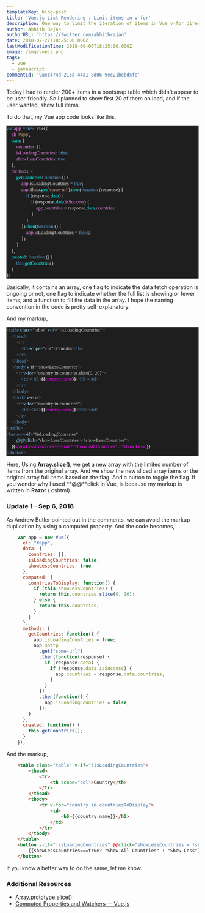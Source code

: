 ```yaml
---
templateKey: blog-post
title: 'Vue.js List Rendering : Limit items in v-for'
description: One way to limit the iteration of items in Vue v-for directive.
author: Abhith Rajan
authorURL: 'https://twitter.com/abhithrajan'
date: 2018-02-27T18:25:00.000Z
lastModificationTime: 2018-09-06T18:25:00.000Z
image: /img/vuejs.png
tags:
  - vue
  - javascript
commentId: '9aec474d-215a-44a1-8d06-9ec21bebd5fe'
---
```

Today I had to render 200+ items in a bootstrap table which didn't appear to be user-friendly. So I planned to show first 20 of them on load, and if the user wanted, show full items.

To do that, my Vue app code looks like this,
<pre style="font-family:Fantasque Sans Mono;font-size:13;color:gainsboro;background:#1e1e1e;"><span style="color:#569cd6;">var</span>&nbsp;<span style="color:violet;">app</span>&nbsp;<span style="color:#b4b4b4;">=</span>&nbsp;<span style="color:#569cd6;">new</span>&nbsp;<span style="color:lightgray;">Vue</span>({
&nbsp;&nbsp;&nbsp;&nbsp;<span style="color:violet;">el</span>:&nbsp;<span style="color:#d69d85;">&#39;#app&#39;</span>,
&nbsp;&nbsp;&nbsp;&nbsp;<span style="color:cyan;">data</span>:&nbsp;{
&nbsp;&nbsp;&nbsp;&nbsp;&nbsp;&nbsp;&nbsp;&nbsp;<span style="color:violet;">countries</span>:&nbsp;[],
&nbsp;&nbsp;&nbsp;&nbsp;&nbsp;&nbsp;&nbsp;&nbsp;<span style="color:violet;">isLoadingCountries</span>:&nbsp;<span style="color:#569cd6;">false</span>,
&nbsp;&nbsp;&nbsp;&nbsp;&nbsp;&nbsp;&nbsp;&nbsp;<span style="color:violet;">showLessCountries</span>:&nbsp;<span style="color:#569cd6;">true</span>
&nbsp;&nbsp;&nbsp;&nbsp;},
&nbsp;&nbsp;&nbsp;&nbsp;<span style="color:violet;">methods</span>:&nbsp;{
&nbsp;&nbsp;&nbsp;&nbsp;&nbsp;&nbsp;&nbsp;&nbsp;<span style="color:cyan;">getCountries</span>:&nbsp;<span style="color:#569cd6;">function</span>&nbsp;()&nbsp;{
&nbsp;&nbsp;&nbsp;&nbsp;&nbsp;&nbsp;&nbsp;&nbsp;&nbsp;&nbsp;&nbsp;&nbsp;<span style="color:violet;">app</span>.<span style="color:lightgray;">isLoadingCountries</span>&nbsp;<span style="color:#b4b4b4;">=</span>&nbsp;<span style="color:#569cd6;">true</span>;
&nbsp;&nbsp;&nbsp;&nbsp;&nbsp;&nbsp;&nbsp;&nbsp;&nbsp;&nbsp;&nbsp;&nbsp;<span style="color:violet;">app</span>.<span style="color:lightgray;">$http</span>.<span style="color:cyan;">get</span>(<span style="color:#d69d85;">&#39;some-url&#39;</span>).<span style="color:cyan;">then</span>(<span style="color:#569cd6;">function</span>&nbsp;(response)&nbsp;{
&nbsp;&nbsp;&nbsp;&nbsp;&nbsp;&nbsp;&nbsp;&nbsp;&nbsp;&nbsp;&nbsp;&nbsp;&nbsp;&nbsp;&nbsp;&nbsp;<span style="color:#569cd6;">if</span>&nbsp;(response.<span style="color:cyan;">data</span>)&nbsp;{
&nbsp;&nbsp;&nbsp;&nbsp;&nbsp;&nbsp;&nbsp;&nbsp;&nbsp;&nbsp;&nbsp;&nbsp;&nbsp;&nbsp;&nbsp;&nbsp;&nbsp;&nbsp;&nbsp;&nbsp;<span style="color:#569cd6;">if</span>&nbsp;(response.<span style="color:cyan;">data</span>.<span style="color:violet;">isSuccess</span>)&nbsp;{
&nbsp;&nbsp;&nbsp;&nbsp;&nbsp;&nbsp;&nbsp;&nbsp;&nbsp;&nbsp;&nbsp;&nbsp;&nbsp;&nbsp;&nbsp;&nbsp;&nbsp;&nbsp;&nbsp;&nbsp;&nbsp;&nbsp;&nbsp;&nbsp;<span style="color:violet;">app</span>.<span style="color:violet;">countries</span>&nbsp;<span style="color:#b4b4b4;">=</span>&nbsp;response.<span style="color:cyan;">data</span>.<span style="color:violet;">countries</span>;
&nbsp;&nbsp;&nbsp;&nbsp;&nbsp;&nbsp;&nbsp;&nbsp;&nbsp;&nbsp;&nbsp;&nbsp;&nbsp;&nbsp;&nbsp;&nbsp;&nbsp;&nbsp;&nbsp;&nbsp;}
&nbsp;&nbsp;&nbsp;&nbsp;&nbsp;&nbsp;&nbsp;&nbsp;&nbsp;&nbsp;&nbsp;&nbsp;&nbsp;&nbsp;&nbsp;&nbsp;}
&nbsp;&nbsp;&nbsp;&nbsp;&nbsp;&nbsp;&nbsp;&nbsp;&nbsp;&nbsp;&nbsp;&nbsp;}).<span style="color:cyan;">then</span>(<span style="color:#569cd6;">function</span>&nbsp;()&nbsp;{
&nbsp;&nbsp;&nbsp;&nbsp;&nbsp;&nbsp;&nbsp;&nbsp;&nbsp;&nbsp;&nbsp;&nbsp;&nbsp;&nbsp;&nbsp;&nbsp;<span style="color:violet;">app</span>.<span style="color:lightgray;">isLoadingCountries</span>&nbsp;<span style="color:#b4b4b4;">=</span>&nbsp;<span style="color:#569cd6;">false</span>;
&nbsp;&nbsp;&nbsp;&nbsp;&nbsp;&nbsp;&nbsp;&nbsp;&nbsp;&nbsp;&nbsp;&nbsp;});
&nbsp;&nbsp;&nbsp;&nbsp;&nbsp;&nbsp;&nbsp;&nbsp;}
&nbsp;&nbsp;&nbsp;&nbsp;},
&nbsp;&nbsp;&nbsp;&nbsp;<span style="color:cyan;">created</span>:&nbsp;<span style="color:#569cd6;">function</span>&nbsp;()&nbsp;{
&nbsp;&nbsp;&nbsp;&nbsp;&nbsp;&nbsp;&nbsp;&nbsp;<span style="color:#569cd6;">this</span>.<span style="color:cyan;">getCountries</span>();
&nbsp;&nbsp;&nbsp;&nbsp;}
})</pre>

Basically, it contains an array, one flag to indicate the data fetch operation is ongoing or not, one flag to indicate whether the full list is showing or fewer items, and a function to fill the data in the array. I hope the naming convention in the code is pretty self-explanatory.

And my markup,
<pre style="font-family:Fantasque Sans Mono;font-size:13;color:gainsboro;background:#1e1e1e;"><span style="color:gray;">&lt;</span><span style="color:#569cd6;">table</span>&nbsp;<span style="color:#9cdcfe;">class</span><span style="color:#b4b4b4;">=</span><span style="color:#c8c8c8;">&quot;table&quot;</span>&nbsp;<span style="color:#9cdcfe;">v-if</span><span style="color:#b4b4b4;">=</span><span style="color:#c8c8c8;">&quot;!isLoadingCountries&quot;</span><span style="color:gray;">&gt;</span>
&nbsp;&nbsp;&nbsp;&nbsp;<span style="color:gray;">&lt;</span><span style="color:#569cd6;">thead</span><span style="color:gray;">&gt;</span>
&nbsp;&nbsp;&nbsp;&nbsp;&nbsp;&nbsp;&nbsp;&nbsp;<span style="color:gray;">&lt;</span><span style="color:#569cd6;">tr</span><span style="color:gray;">&gt;</span>
&nbsp;&nbsp;&nbsp;&nbsp;&nbsp;&nbsp;&nbsp;&nbsp;&nbsp;&nbsp;&nbsp;&nbsp;<span style="color:gray;">&lt;</span><span style="color:#569cd6;">th</span>&nbsp;<span style="color:#9cdcfe;">scope</span><span style="color:#b4b4b4;">=</span><span style="color:#c8c8c8;">&quot;col&quot;</span><span style="color:gray;">&gt;</span>Country<span style="color:gray;">&lt;/</span><span style="color:#569cd6;">th</span><span style="color:gray;">&gt;</span>
&nbsp;&nbsp;&nbsp;&nbsp;&nbsp;&nbsp;&nbsp;&nbsp;<span style="color:gray;">&lt;/</span><span style="color:#569cd6;">tr</span><span style="color:gray;">&gt;</span>
&nbsp;&nbsp;&nbsp;&nbsp;<span style="color:gray;">&lt;/</span><span style="color:#569cd6;">thead</span><span style="color:gray;">&gt;</span>
&nbsp;&nbsp;&nbsp;&nbsp;<span style="color:gray;">&lt;</span><span style="color:#569cd6;">tbody</span>&nbsp;<span style="color:#9cdcfe;">v-if</span><span style="color:#b4b4b4;">=</span><span style="color:#c8c8c8;">&quot;showLessCountries&quot;</span><span style="color:gray;">&gt;</span>
&nbsp;&nbsp;&nbsp;&nbsp;&nbsp;&nbsp;&nbsp;&nbsp;<span style="color:gray;">&lt;</span><span style="color:#569cd6;">tr</span>&nbsp;<span style="color:#9cdcfe;">v-for</span><span style="color:#b4b4b4;">=</span><span style="color:#c8c8c8;">&quot;country&nbsp;in&nbsp;countries.slice(0,&nbsp;20)&quot;</span><span style="color:gray;">&gt;</span>
&nbsp;&nbsp;&nbsp;&nbsp;&nbsp;&nbsp;&nbsp;&nbsp;&nbsp;&nbsp;&nbsp;&nbsp;<span style="color:gray;">&lt;</span><span style="color:#569cd6;">td</span><span style="color:gray;">&gt;&lt;</span><span style="color:#569cd6;">h5</span><span style="color:gray;">&gt;</span><span style="font-weight:bold;">{{</span><span style="color:magenta;">country.name</span><span style="font-weight:bold;">}}</span><span style="color:gray;">&lt;/</span><span style="color:#569cd6;">h5</span><span style="color:gray;">&gt;&lt;/</span><span style="color:#569cd6;">td</span><span style="color:gray;">&gt;</span>
&nbsp;&nbsp;&nbsp;&nbsp;&nbsp;&nbsp;&nbsp;&nbsp;<span style="color:gray;">&lt;/</span><span style="color:#569cd6;">tr</span><span style="color:gray;">&gt;</span>
&nbsp;&nbsp;&nbsp;&nbsp;<span style="color:gray;">&lt;/</span><span style="color:#569cd6;">tbody</span><span style="color:gray;">&gt;</span>
&nbsp;&nbsp;&nbsp;&nbsp;<span style="color:gray;">&lt;</span><span style="color:#569cd6;">tbody</span>&nbsp;<span style="color:#9cdcfe;">v-else</span><span style="color:gray;">&gt;</span>
&nbsp;&nbsp;&nbsp;&nbsp;&nbsp;&nbsp;&nbsp;&nbsp;<span style="color:gray;">&lt;</span><span style="color:#569cd6;">tr</span>&nbsp;<span style="color:#9cdcfe;">v-for</span><span style="color:#b4b4b4;">=</span><span style="color:#c8c8c8;">&quot;country&nbsp;in&nbsp;countries&quot;</span><span style="color:gray;">&gt;</span>
&nbsp;&nbsp;&nbsp;&nbsp;&nbsp;&nbsp;&nbsp;&nbsp;&nbsp;&nbsp;&nbsp;&nbsp;<span style="color:gray;">&lt;</span><span style="color:#569cd6;">td</span><span style="color:gray;">&gt;&lt;</span><span style="color:#569cd6;">h5</span><span style="color:gray;">&gt;</span><span style="font-weight:bold;">{{</span><span style="color:magenta;">country.name</span><span style="font-weight:bold;">}}</span><span style="color:gray;">&lt;/</span><span style="color:#569cd6;">h5</span><span style="color:gray;">&gt;&lt;/</span><span style="color:#569cd6;">td</span><span style="color:gray;">&gt;</span>
&nbsp;&nbsp;&nbsp;&nbsp;&nbsp;&nbsp;&nbsp;&nbsp;<span style="color:gray;">&lt;/</span><span style="color:#569cd6;">tr</span><span style="color:gray;">&gt;</span>
&nbsp;&nbsp;&nbsp;&nbsp;<span style="color:gray;">&lt;/</span><span style="color:#569cd6;">tbody</span><span style="color:gray;">&gt;</span>
<span style="color:gray;">&lt;/</span><span style="color:#569cd6;">table</span><span style="color:gray;">&gt;</span>
<span style="color:gray;">&lt;</span><span style="color:#569cd6;">button</span>&nbsp;<span style="color:#9cdcfe;">v-if</span><span style="color:#b4b4b4;">=</span><span style="color:#c8c8c8;">&quot;!isLoadingCountries&quot;</span>
&nbsp;&nbsp;&nbsp;&nbsp;&nbsp;&nbsp;&nbsp;&nbsp;<span style="color:#9cdcfe;">@@click</span><span style="color:#b4b4b4;">=</span><span style="color:#c8c8c8;">&quot;showLessCountries&nbsp;=&nbsp;!showLessCountries&quot;</span><span style="color:gray;">&gt;</span>
&nbsp;&nbsp;&nbsp;&nbsp;<span style="font-weight:bold;">{{</span><span style="color:magenta;">showLessCountries===true?</span>&nbsp;<span style="color:magenta;">&quot;Show</span>&nbsp;<span style="color:magenta;">All</span>&nbsp;<span style="color:magenta;">Countries&quot;</span>&nbsp;<span style="color:magenta;">:</span>&nbsp;<span style="color:magenta;">&quot;Show</span>&nbsp;<span style="color:magenta;">Less&quot;</span><span style="font-weight:bold;">}}</span>
<span style="color:gray;">&lt;/</span><span style="color:#569cd6;">button</span><span style="color:gray;">&gt;</span></pre>
Here, Using **Array.slice()**, we get a new array with the limited number of items from the original array. And we show the new sliced array items or the original array full items based on the flag. And a button to toggle the flag. If you wonder why I used **@@**click in Vue, is because my markup is written in **Razor** (.cshtml).

### Update 1 - Sep 6, 2018

As Andrew Butler pointed out in the comments, we can avoid the markup duplication by using a computed property. And the code becomes,

```js
    var app = new Vue({
      el: "#app",
      data: {
        countries: [],
        isLoadingCountries: false,
        showLessCountries: true
      },
      computed: {
        countriesToDisplay: function() {
          if (this.showLessCountries) {
            return this.countries.slice(0, 10);
          } else {
            return this.countries;
          }
        }
      },
      methods: {
        getCountries: function() {
          app.isLoadingCountries = true;
          app.$http
            .get("some-url")
            .then(function(response) {
              if (response.data) {
                if (response.data.isSuccess) {
                  app.countries = response.data.countries;
                }
              }
            })
            .then(function() {
              app.isLoadingCountries = false;
            });
        }
      },
      created: function() {
        this.getCountries();
      }
    });
```

And the markup,

```html
    <table class="table" v-if="!isLoadingCountries">
        <thead>
            <tr>
                <th scope="col">Country</th>
            </tr>
        </thead>
        <tbody>
            <tr v-for="country in countriesToDisplay">
                <td>
                    <h5>{{country.name}}</h5>
                </td>
            </tr>
        </tbody>
    </table>
    <button v-if="!isLoadingCountries" @@click="showLessCountries = !showLessCountries">
        {{showLessCountries===true? "Show All Countries" : "Show Less"}}
    </button>
```

If you know a better way to do the same, let me know.

### Additional Resources

- [Array.prototype.slice()](https://developer.mozilla.org/en-US/docs/Web/JavaScript/Reference/Global_Objects/Array/slice)
- [Computed Properties and Watchers — Vue.js](https://vuejs.org/v2/guide/computed.html)

